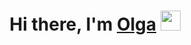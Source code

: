 <h1 align="center">Hi there, I'm <a href="https://daniilshat.ru/" target="_blank">Olga</a> 
<img src="https://github.com/blackcater/blackcater/raw/main/images/Hi.gif" height="32"/></h1>
